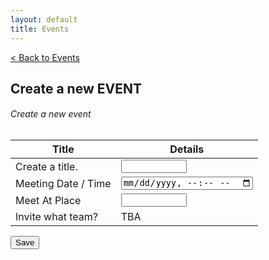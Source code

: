 ```yaml
---
layout: default
title: Events
---
```

<a href="/sb-admin-jekyll/docs/services/events/" role="button" class="btn btn-success btn-large">< Back to Events</a>
<div>
<h2>Create a new EVENT</h2>

<div>
        <div class="card shadow mb-4">
            <div class="card-header py-3">
                <h6 class="m-0 font-weight-bold text-primary">Create a new event</h6>
            </div>
            <div class="card-body">
                <div class="table-responsive">
                    <table class="table table-bordered" id="22" width="100%" cellspacing="0">
                        <thead><th>Title</th><th>Details</th></thead>                       
                            <tbody>
                                <tr><td>Create a title.</td>
                                <td><input type="text" id="eventtitle" name="eventtitle" required
                                    minlength="4" maxlength="8" size="10"></td></tr>
                                <tr><td>Meeting Date / Time</td>
                                <td><input type="datetime-local" id="eventdatestart" name="eventdatestart"
                                    minlength="4" maxlength="50" size="40"></td></tr>
                                     <tr><td>Meet At Place</td>
                                <td><input type="text" id="eventplace" name="eventplace" required
                                    minlength="4" maxlength="8" size="10"></td></tr>
                                <tr><td>Invite what team?</td><td>TBA</td></tr>
                            </tbody>         
                    </table>
                </div>
            </div>
        <div>
</div>
<div>
    <button class="btn btn-primary btn-block" type="button" id="btn2"  onclick='eventNew()'>Save</button>
</div>